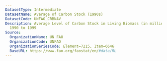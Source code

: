 ```yaml
---
DatasetType: Intermediate
DatasetName: Average of Carbon Stock (1990s)
DatasetCode: UNFAO_CRBNAV
Description: Average Level of Carbon Stock in Living Biomass (in millions of kg) from
  1990 to 1999
Source:
  OrganizationName: UN FAO
  OrganizationCode: UNFAO
  OrganizationSeriesCode: Element=7215, Item=6646
  BaseURL: https://www.fao.org/faostat/en/#data/RL
---
```


